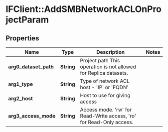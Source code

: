 # IFClient::AddSMBNetworkACLOnProjectParam

## Properties
Name | Type | Description | Notes
------------ | ------------- | ------------- | -------------
**arg0_dataset_path** | **String** | Project path This operation is not allowed for Replica datasets. | 
**arg1_type** | **String** | Type of network ACL host - &#39;IP&#39; or &#39;FQDN&#39; | 
**arg2_host** | **String** | Host to use for giving access | 
**arg3_access_mode** | **String** | Access mode. &#39;rw&#39; for Read-Write access, &#39;ro&#39; for Read-Only access. | 


